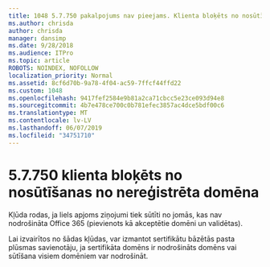 ```yaml
---
title: 1048 5.7.750 pakalpojums nav pieejams. Klienta bloķēts no nosūtīšanas no nereģistrēts domains
ms.author: chrisda
author: chrisda
manager: dansimp
ms.date: 9/28/2018
ms.audience: ITPro
ms.topic: article
ROBOTS: NOINDEX, NOFOLLOW
localization_priority: Normal
ms.assetid: 8cf6d70b-9a78-4f04-ac59-7ffcf44ffd22
ms.custom: 1048
ms.openlocfilehash: 9417fef2584e9b81a2ca71cbcc5e23ce093d94e8
ms.sourcegitcommit: 4b7e478ce700c0b781efec3857ac4dce5bdf00c6
ms.translationtype: MT
ms.contentlocale: lv-LV
ms.lasthandoff: 06/07/2019
ms.locfileid: "34751710"
---
```

# <a name="57750-client-blocked-from-sending-from-unregistered-domain"></a>5.7.750 klienta bloķēts no nosūtīšanas no nereģistrēta domēna

Kļūda rodas, ja liels apjoms ziņojumi tiek sūtīti no jomās, kas nav nodrošināta Office 365 (pievienots kā akceptētie domēni un validētas).

Lai izvairītos no šādas kļūdas, var izmantot sertifikātu bāzētās pasta plūsmas savienotāju, ja sertifikāta domēns ir nodrošināts domēns vai sūtīšana visiem domēniem var nodrošināt.
